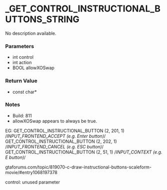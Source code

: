 # _GET_CONTROL_INSTRUCTIONAL_BUTTONS_STRING

No description available.

### Parameters
* int control
* int action
* BOOL allowXOSwap

### Return Value
* const char*

### Notes
* Build: 811
* allowXOSwap appears to always be true.

EG:
GET_CONTROL_INSTRUCTIONAL_BUTTON (2, 201, 1) /*INPUT_FRONTEND_ACCEPT (e.g. Enter button)*/
GET_CONTROL_INSTRUCTIONAL_BUTTON (2, 202, 1) /*INPUT_FRONTEND_CANCEL (e.g. ESC button)*/
GET_CONTROL_INSTRUCTIONAL_BUTTON (2, 51, 1) /*INPUT_CONTEXT (e.g. E button)*/

gtaforums.com/topic/819070-c-draw-instructional-buttons-scaleform-movie/#entry1068197378

control: unused parameter

